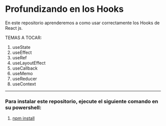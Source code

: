 # Profundizando en los Hooks

En este repositorio aprenderemos a como usar correctamente los Hooks de React js.

TEMAS A TOCAR:

1. useState
2. useEffect
3. useRef
4. useLayoutEffect
5. useCallback
6. useMemo
7. useReducer
8. useContext

---

### Para instalar este repositorio, ejecute el siguiente comando en su powershell:

1. [npm install]()


